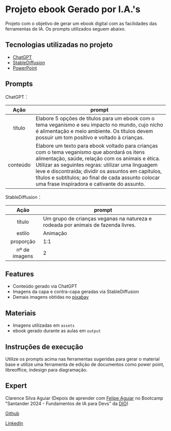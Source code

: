 # Projeto ebook Gerado por I.A.'s
Projeto com o objetivo de gerar um ebook digital com as facilidades das ferramentas de IA. Os prompts utilizados seguem abaixo.

## Tecnologias utilizadas no projeto

- [ChatGPT](https://chatgpt.com/) 
- [StableDiffusion](https://stablediffusionweb.com/pt/app/image-generator)
- [PowerPoint](https://www.microsoft.com/en/microsoft-365/powerpoint)

## Prompts

ChatGPT：

|   Ação   | prompt                                                                                                                                                                                                                                                                         |
| :------: | ------------------------------------------------------------------------------------------------------------------------------------------------------------------------------------------------------------------------------------------------------------------------------ |
|  título  | Elabore 5 opções de títulos para um ebook com o tema veganismo e seu impacto no mundo, cujo nicho é alimentação e meio ambiente. Os títulos devem possuir um tom positivo e voltado à crianças.                                                        |
| conteúdo | Elabore um texto para ebook voltado para crianças com o tema veganismo que abordará os itens alimentação, saúde, relação com os animais e ética. Utilizar as seguintes regras: utilizar uma linguagem leve e discontraída; dividir os assuntos em capítulos, títulos e subtítulos; ao final de cada assunto colocar uma frase inspiradora e cativante do assunto. |


StableDiffusion：

|  Ação  | prompt                                                                                 |
| :----: | -------------------------------------------------------------------------------------- |
| título | Um grupo de crianças veganas na natureza e rodeada por animais de fazenda livres. |
| estilo | Animação |
| proporção | 1:1 |
| nº de imagens | 2 |

## Features

- Conteúdo gerado via ChatGPT
- Imagens da capa e contra-capa geradas via StableDiffusion
- Demais imagens obtidas no [pixabay](https://pixabay.com/)

## Materiais

- Imagens utilizadas em `assets`
- ebook gerado durante as aulas em `output`

## Instruções de execução

Utilize os prompts acima nas ferramentas sugeridas para gerar o material base e utilize uma ferramenta de edição de documentos como power point, libreoffice, indesign para diagramação.

## Expert

Clarence Silva Aguiar (Depois de aprender com [Felipe Aguiar](https://github.com/felipeAguiarCode) no Bootcamp "Santander 2024 - Fundamentos de IA para Devs" da [DIO](https://dio.me))

[Github](https://github.com/clarenceaguiar)

[LinkedIn](https://linkedin.com/in/clarence-silva-aguiar-5b896874)
